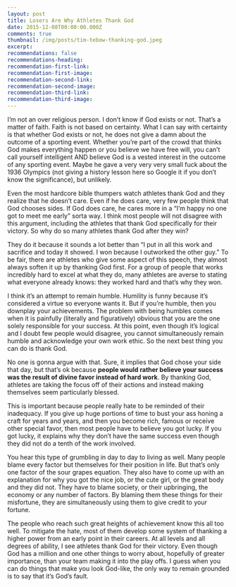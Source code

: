 ```yaml
---
layout: post
title: Losers Are Why Athletes Thank God
date: 2015-12-08T00:00:00.000Z
comments: true
thumbnail: /img/posts/tim-tebow-thanking-god.jpeg
excerpt:
recommendations: false
recommendations-heading:
recommendation-first-link:
recommendation-first-image:
recommendation-second-link:
recommendation-second-image:
recommendation-third-link:
recommendation-third-image:
---
```



I’m not an over religious person. I don’t know if God exists or not. That’s a matter of faith. Faith is not based on certainty. What I can say with certainty is that whether God exists or not, he does not give a damn about the outcome of a sporting event. Whether you’re part of the crowd that thinks God makes everything happen or you believe we have free will, you can’t call yourself intelligent AND believe God is a vested interest in the outcome of any sporting event. Maybe he gave a very very very small fuck about the 1936 Olympics (not giving a history lesson here so Google it if you don’t know the significance), but unlikely.

Even the most hardcore bible thumpers watch athletes thank God and they realize that he doesn’t care. Even if he does care, very few people think that God chooses sides. If God does care, he cares more in a “I’m happy no one got to meet me early” sorta way. I think most people will not disagree with this argument, including the athletes that thank God specifically for their victory. So why do so many athletes thank God after they win?

They do it because it sounds a lot better than “I put in all this work and sacrifice and today it showed. I won because I outworked the other guy.” To be fair, there are athletes who give some aspect of this speech, they almost always soften it up by thanking God first. For a group of people that works incredibly hard to excel at what they do, many athletes are averse to stating what everyone already knows: they worked hard and that’s why they won.

I think it’s an attempt to remain humble. Humility is funny because it’s considered a virtue so everyone wants it. But if you’re humble, then you downplay your achievements. The problem with being humbles comes when it is painfully (literally and figuratively) obvious that you are the one solely responsible for your success. At this point, even though it’s logical and I doubt few people would disagree, you cannot simultaneously remain humble and acknowledge your own work ethic. So the next best thing you can do is thank God.

No one is gonna argue with that. Sure, it implies that God chose your side that day, but that’s ok because&nbsp;**people would rather believe your success was the result of divine favor instead of hard work**. By thanking God, athletes are taking the focus off of their actions and instead making themselves seem particularly blessed.

This is important because people really hate to be reminded of their inadequacy. If you give up huge portions of time to bust your ass honing a craft for years and years, and then you become rich, famous or receive other special favor, then most people have to believe you got lucky. If you got lucky, it explains why they don’t have the same success even though they did not do a tenth of the work involved.

You hear this type of grumbling in day to day to living as well. Many people blame every factor but themselves for their position in life. But that’s only one factor of the sour grapes equation. They also have to come up with an explanation for why you got the nice job, or the cute girl, or the great body and they did not. They have to blame society, or their upbringing, the economy or any number of factors. By blaming them these things for their misfortune, they are simultaneously using them to give credit to your fortune.

The people who reach such great heights of achievement know this all too well. To mitigate the hate, most of them develop some system of thanking a higher power from an early point in their careers. At all levels and all degrees of ability, I see athletes thank God for their victory. Even though God has a million and one other things to worry about, hopefully of greater importance, than your team making it into the play offs. I guess when you can do things that make you look God-like, the only way to remain grounded is to say that it’s God’s fault.